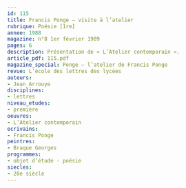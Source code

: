 ```yaml
---
id: 115
title: Francis Ponge – visite à l’atelier
rubrique: Poésie [1re]
annee: 1988
magazine: n°8 1er février 1989
pages: 6
description: Présentation de « L’Atelier contemporain ».
article_pdf: 115.pdf
magazine_special: Ponge – l’atelier de Francis Ponge
revue: L’école des lettres des lycées
auteurs:
- Jean Arrouye
disciplines:
- lettres
niveau_etudes:
- première
oeuvres:
- L’Atelier contemporain
ecrivains:
- Francis Ponge
peintres:
- Braque Georges
programmes:
- objet d’étude - poésie
siecles:
- 20e siècle
---
```

